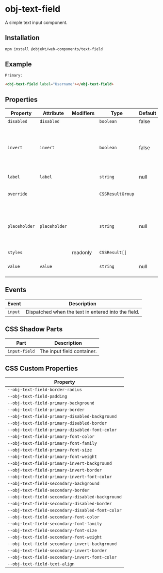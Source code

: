 # obj-text-field

A simple text input component.

## Installation
```sh
npm install @objekt/web-components/text-field
```

## Example

```html
Primary:

<obj-text-field label="Username"></obj-text-field>
```

## Properties

| Property      | Attribute     | Modifiers | Type             | Default | Description                                      |
|---------------|---------------|-----------|------------------|---------|--------------------------------------------------|
| `disabled`    | `disabled`    |           | `boolean`        | false   |                                                  |
| `invert`      | `invert`      |           | `boolean`        | false   | Set to invert the component colors for rendering on dark backgrounds. |
| `label`       | `label`       |           | `string`         | null    | The text field display label.                    |
| `override`    |               |           | `CSSResultGroup` |         | The element style template.                      |
| `placeholder` | `placeholder` |           | `string`         | null    | The default text to display in the text field when the value is not set. |
| `styles`      |               | readonly  | `CSSResult[]`    |         |                                                  |
| `value`       | `value`       |           | `string`         | null    | The value entered into the text field.           |

## Events

| Event   | Description                                      |
|---------|--------------------------------------------------|
| `input` | Dispatched when the text in entered into the field. |

## CSS Shadow Parts

| Part          | Description                |
|---------------|----------------------------|
| `input-field` | The input field container. |

## CSS Custom Properties

| Property                                         |
|--------------------------------------------------|
| `--obj-text-field-border-radius`                 |
| `--obj-text-field-padding`                       |
| `--obj-text-field-primary-background`            |
| `--obj-text-field-primary-border`                |
| `--obj-text-field-primary-disabled-background`   |
| `--obj-text-field-primary-disabled-border`       |
| `--obj-text-field-primary-disabled-font-color`   |
| `--obj-text-field-primary-font-color`            |
| `--obj-text-field-primary-font-family`           |
| `--obj-text-field-primary-font-size`             |
| `--obj-text-field-primary-font-weight`           |
| `--obj-text-field-primary-invert-background`     |
| `--obj-text-field-primary-invert-border`         |
| `--obj-text-field-primary-invert-font-color`     |
| `--obj-text-field-secondary-background`          |
| `--obj-text-field-secondary-border`              |
| `--obj-text-field-secondary-disabled-background` |
| `--obj-text-field-secondary-disabled-border`     |
| `--obj-text-field-secondary-disabled-font-color` |
| `--obj-text-field-secondary-font-color`          |
| `--obj-text-field-secondary-font-family`         |
| `--obj-text-field-secondary-font-size`           |
| `--obj-text-field-secondary-font-weight`         |
| `--obj-text-field-secondary-invert-background`   |
| `--obj-text-field-secondary-invert-border`       |
| `--obj-text-field-secondary-invert-font-color`   |
| `--obj-text-field-text-align`                    |
